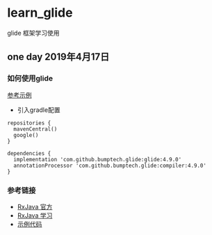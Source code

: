 # learn_glide
glide 框架学习使用

## one day 2019年4月17日
### 如何使用glide
[参考示例](https://blog.csdn.net/guolin_blog/article/details/53759439)
- 引入gradle配置
```
repositories {
  mavenCentral()
  google()
}

dependencies {
  implementation 'com.github.bumptech.glide:glide:4.9.0'
  annotationProcessor 'com.github.bumptech.glide:compiler:4.9.0'
}
```
### 参考链接
* [RxJava 官方](https://github.com/ReactiveX/RxJava)
* [RxJava 学习](https://www.jianshu.com/p/0cd258eecf60)
* [示例代码](https://github.com/nanchen2251/RxJava2Examples)
